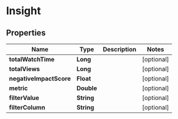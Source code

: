 

# Insight

## Properties

Name | Type | Description | Notes
------------ | ------------- | ------------- | -------------
**totalWatchTime** | **Long** |  |  [optional]
**totalViews** | **Long** |  |  [optional]
**negativeImpactScore** | **Float** |  |  [optional]
**metric** | **Double** |  |  [optional]
**filterValue** | **String** |  |  [optional]
**filterColumn** | **String** |  |  [optional]



